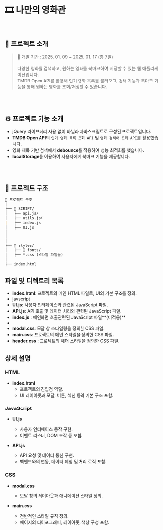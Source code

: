 

# 🎞 나만의 영화관


<br/>

## 💬 프로젝트 소개
> 📅 개발 기간 : 2025. 01. 09 ~ 2025. 01. 17 (총 7일)
> <br><br>
> 다양한 영화를 검색하고, 원하는 영화를 북마크하여 저장할 수 있는 웹 애플리케이션입니다.
> <br> TMDB Open API를 활용해 인기 영화 목록을 불러오고, 검색 기능과 북마크 기능을 통해 원하는 영화를 조회/저장할 수 있습니다.


<br>
<br>

## ⚙ 프로젝트 기능 소개
- jQuery 라이브러리 사용 없이 바닐라 자바스크립트로 구성된 프로젝트입니다.
- **TMDB Open API**의 `인기 영화 목록 조회 API` 및 `영화 검색어 조회 API`를 활용했습니다.
- 영화 제목 기반 검색에서 **debounce**를 적용하여 성능 최적화를 했습니다.
- **localStorage**를 이용하여 사용자에게 북마크 기능을 제공합니다.

<br>
<br>

## 📁 프로젝트 구조
```markdown
📁 프로젝트 구조
│
├── 📁 SCRIPT/
│   ├── api.js/
│   ├── utils.js/
|   ├── index.js
│   ├── UI.js
│   
│
│
├── 📁 styles/
│   ├── 📁 fonts/
│   ├── *.css (스타일 파일들)
│
├── index.html
```

## 파일 및 디렉토리 목록
- **index.html**: 프로젝트의 메인 HTML 파일로, UI의 기본 구조를 정의.
- javscript
- **UI.js**: 사용자 인터페이스와 관련된 JavaScript 파일.
- **API.js**: API 호출 및 데이터 처리와 관련된 JavaScript 파일.
- **index.js** : 메인화면 호출관련된 JavaScript 파일**(미적용)**
- 
- **modal.css**: 모달 창 스타일링을 정의한 CSS 파일.
- **main.css**: 프로젝트의 메인 스타일을 정의한 CSS 파일.
- **header.css** : 프로젝트의 헤더 스타일을 정의한 CSS 파일.

## 상세 설명

### HTML
- **index.html**
  - 프로젝트의 진입점 역할.
  - UI 레이아웃과 모달, 버튼, 섹션 등의 기본 구조 포함.

### JavaScript
- **UI.js**
  - 사용자 인터페이스 동작 구현.
  - 이벤트 리스너, DOM 조작 등 포함.

- **API.js**
  - API 요청 및 데이터 통신 구현.
  - 백엔드와의 연동, 데이터 페칭 및 처리 로직 포함.

### CSS
- **modal.css**
  - 모달 창의 레이아웃과 애니메이션 스타일 정의.

- **main.css**
  - 전반적인 스타일 규칙 정의.
  - 페이지의 타이포그래피, 레이아웃, 색상 구성 포함.
